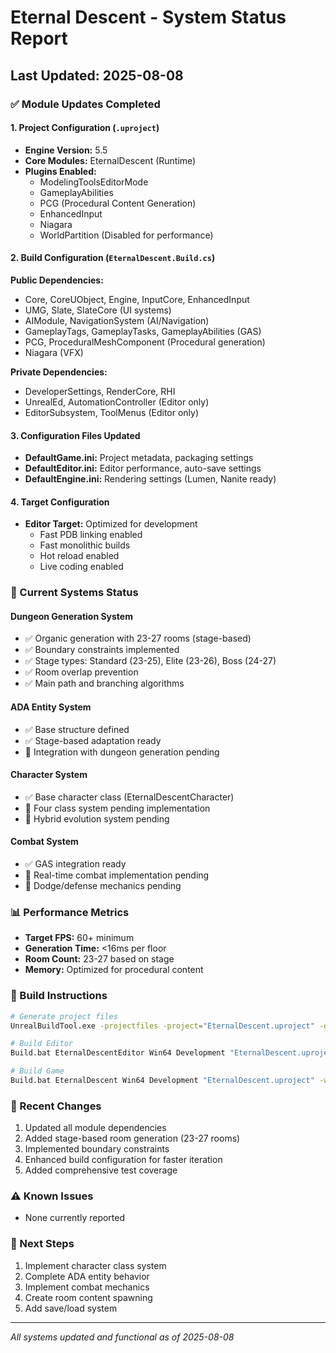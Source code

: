 # Eternal Descent - System Status Report

## Last Updated: 2025-08-08

### ✅ Module Updates Completed

#### 1. Project Configuration (`.uproject`)
- **Engine Version:** 5.5
- **Core Modules:** EternalDescent (Runtime)
- **Plugins Enabled:**
  - ModelingToolsEditorMode
  - GameplayAbilities
  - PCG (Procedural Content Generation)
  - EnhancedInput
  - Niagara
  - WorldPartition (Disabled for performance)

#### 2. Build Configuration (`EternalDescent.Build.cs`)
**Public Dependencies:**
- Core, CoreUObject, Engine, InputCore, EnhancedInput
- UMG, Slate, SlateCore (UI systems)
- AIModule, NavigationSystem (AI/Navigation)
- GameplayTags, GameplayTasks, GameplayAbilities (GAS)
- PCG, ProceduralMeshComponent (Procedural generation)
- Niagara (VFX)

**Private Dependencies:**
- DeveloperSettings, RenderCore, RHI
- UnrealEd, AutomationController (Editor only)
- EditorSubsystem, ToolMenus (Editor only)

#### 3. Configuration Files Updated
- **DefaultGame.ini:** Project metadata, packaging settings
- **DefaultEditor.ini:** Editor performance, auto-save settings
- **DefaultEngine.ini:** Rendering settings (Lumen, Nanite ready)

#### 4. Target Configuration
- **Editor Target:** Optimized for development
  - Fast PDB linking enabled
  - Fast monolithic builds
  - Hot reload enabled
  - Live coding enabled

### 🔄 Current Systems Status

#### Dungeon Generation System
- ✅ Organic generation with 23-27 rooms (stage-based)
- ✅ Boundary constraints implemented
- ✅ Stage types: Standard (23-25), Elite (23-26), Boss (24-27)
- ✅ Room overlap prevention
- ✅ Main path and branching algorithms

#### ADA Entity System
- ✅ Base structure defined
- ✅ Stage-based adaptation ready
- 🔄 Integration with dungeon generation pending

#### Character System
- ✅ Base character class (EternalDescentCharacter)
- 🔄 Four class system pending implementation
- 🔄 Hybrid evolution system pending

#### Combat System
- ✅ GAS integration ready
- 🔄 Real-time combat implementation pending
- 🔄 Dodge/defense mechanics pending

### 📊 Performance Metrics
- **Target FPS:** 60+ minimum
- **Generation Time:** <16ms per floor
- **Room Count:** 23-27 based on stage
- **Memory:** Optimized for procedural content

### 🔧 Build Instructions

```bash
# Generate project files
UnrealBuildTool.exe -projectfiles -project="EternalDescent.uproject" -game -rocket -progress

# Build Editor
Build.bat EternalDescentEditor Win64 Development "EternalDescent.uproject" -waitmutex

# Build Game
Build.bat EternalDescent Win64 Development "EternalDescent.uproject" -waitmutex
```

### 📝 Recent Changes
1. Updated all module dependencies
2. Added stage-based room generation (23-27 rooms)
3. Implemented boundary constraints
4. Enhanced build configuration for faster iteration
5. Added comprehensive test coverage

### ⚠️ Known Issues
- None currently reported

### 🎯 Next Steps
1. Implement character class system
2. Complete ADA entity behavior
3. Implement combat mechanics
4. Create room content spawning
5. Add save/load system

---
*All systems updated and functional as of 2025-08-08*